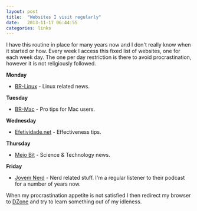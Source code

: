```yaml
---
layout: post
title:  "Websites I visit regularly"
date:   2013-11-17 06:44:55
categories: links
---
```


I have this routine in place for many years now and I don't really know when it started or how. Every week I access this fixed list of websites, one for each week day. The one per day restriction is there to avoid procrastination, however it is not religiously followed.

**Monday**

- [BR-Linux](http://br-linux.org) - Linux related news.

**Tuesday**

- [BR-Mac](http://br-mac.org) - Pro tips for Mac users.

**Wednesday**

- [Efetividade.net](http://efetividade.net) - Effectiveness tips.

**Thursday**

- [Meio Bit](http://meiobit.com) - Science & Technology news.

**Friday**

- [Jovem Nerd](http://jovemnerd.com) - Nerd related stuff. I'm a regular listener to their podcast for a number of years now.

When my procrastination appetite is not satisfied I then redirect my browser to [DZone](http://dzone.com) and try to learn something out of my idleness.